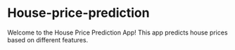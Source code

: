 # House-price-prediction
Welcome to the House Price Prediction App! This app predicts house prices based on different features.
